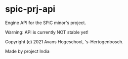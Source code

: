 # spic-prj-api
Engine API for the SPiC minor's project.

Warning: API is currently NOT stable yet!

Copyright (c) 2021 Avans Hogeschool, 's-Hertogenbosch.

Made by project India
